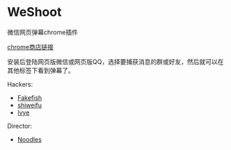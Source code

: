 WeShoot
=======

微信网页弹幕chrome插件

[chrome商店链接](https://chrome.google.com/webstore/detail/weshoot/dacmbpedcnehojlcbcihbhkdhkeaonio?utm_source=chrome-ntp-icon)

安装后登陆网页版微信或网页版QQ，选择要捕获消息的群或好友，然后就可以在其他标签下看到弹幕了。

Hackers:
- [Fakefish](https://github.com/fakefish)
- [shiweifu](https://github.com/shiweifu)
- [lvye](https://github.com/lvye)

Director:
- [Noodles](http://weibo.com/u/1922456283?topnav=1&wvr=6&topsug=1)
